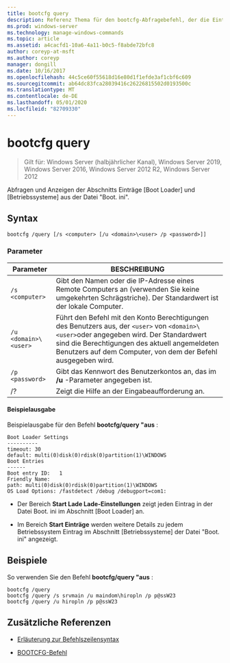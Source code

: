 ```yaml
---
title: bootcfg query
description: Referenz Thema für den bootcfg-Abfragebefehl, der die Einträge des Start Lade Programms und des Betriebssystem Abschnitts in der Datei "Boot. ini" abfragt und anzeigt.
ms.prod: windows-server
ms.technology: manage-windows-commands
ms.topic: article
ms.assetid: a4cacfd1-10a6-4a11-b0c5-f8abde72bfc8
author: coreyp-at-msft
ms.author: coreyp
manager: dongill
ms.date: 10/16/2017
ms.openlocfilehash: 44c5ce60f55618d16e80d1f1efde3af1cbf6c609
ms.sourcegitcommit: ab64dc83fca28039416c26226815502d0193500c
ms.translationtype: MT
ms.contentlocale: de-DE
ms.lasthandoff: 05/01/2020
ms.locfileid: "82709330"
---
```

# <a name="bootcfg-query"></a>bootcfg query

> Gilt für: Windows Server (halbjährlicher Kanal), Windows Server 2019, Windows Server 2016, Windows Server 2012 R2, Windows Server 2012

Abfragen und Anzeigen der Abschnitts Einträge [Boot Loader] und [Betriebssysteme] aus der Datei "Boot. ini".

## <a name="syntax"></a>Syntax

```
bootcfg /query [/s <computer> [/u <domain>\<user> /p <password>]]
```

### <a name="parameters"></a>Parameter

| Parameter | BESCHREIBUNG |
| --------- | ----------- |
| `/s <computer>` | Gibt den Namen oder die IP-Adresse eines Remote Computers an (verwenden Sie keine umgekehrten Schrägstriche). Der Standardwert ist der lokale Computer. |
| `/u <domain>\<user>`  | Führt den Befehl mit den Konto Berechtigungen des Benutzers aus, der `<user>` von `<domain>\<user>`oder angegeben wird. Der Standardwert sind die Berechtigungen des aktuell angemeldeten Benutzers auf dem Computer, von dem der Befehl ausgegeben wird. |
| `/p <password>` | Gibt das Kennwort des Benutzerkontos an, das im **/u** -Parameter angegeben ist. |
| /? | Zeigt die Hilfe an der Eingabeaufforderung an. |

#### <a name="sample-output"></a>Beispielausgabe

Beispielausgabe für den Befehl **bootcfg/query "aus** :
  
```
Boot Loader Settings
----------
timeout: 30
default: multi(0)disk(0)rdisk(0)partition(1)\WINDOWS
Boot Entries
------
Boot entry ID:   1
Friendly Name:
path: multi(0)disk(0)rdisk(0)partition(1)\WINDOWS
OS Load Options: /fastdetect /debug /debugport=com1:
```

- Der Bereich **Start Lade Lade-Einstellungen** zeigt jeden Eintrag in der Datei Boot. ini im Abschnitt [Boot Loader] an.

- Im Bereich **Start Einträge** werden weitere Details zu jedem Betriebssystem Eintrag im Abschnitt [Betriebssysteme] der Datei "Boot. ini" angezeigt.

## <a name="examples"></a>Beispiele

So verwenden Sie den Befehl **bootcfg/query "aus** :

```
bootcfg /query
bootcfg /query /s srvmain /u maindom\hiropln /p p@ssW23
bootcfg /query /u hiropln /p p@ssW23
```

## <a name="additional-references"></a>Zusätzliche Referenzen

- [Erläuterung zur Befehlszeilensyntax](command-line-syntax-key.md)

- [BOOTCFG-Befehl](bootcfg.md)
